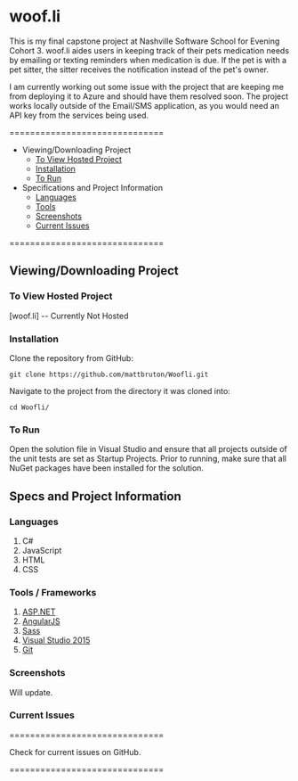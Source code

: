 # woof.li

This is my final capstone project at Nashville Software School for Evening Cohort 3. woof.li aides users in keeping track of their pets medication needs by emailing or texting reminders when medication is due. If the pet is with a pet sitter, the sitter receives the notification instead of the pet's owner.

I am currently working out some issue with the project that are keeping me from deploying it to Azure and should have them resolved soon. The project works locally outside of the Email/SMS application, as you would need an API key from the services being used.

==============================

- Viewing/Downloading Project
    - [To View Hosted Project](#to-view-hosted-project)
    - [Installation](#installation)
    - [To Run](#torun)
- Specifications and Project Information
    - [Languages](#languages)
    - [Tools](#tools)
    - [Screenshots](#screenshots)
    - [Current Issues](#current-issues)

==============================

## Viewing/Downloading Project

### To View Hosted Project

[woof.li] -- Currently Not Hosted

### Installation

Clone the repository from GitHub:

`git clone https://github.com/mattbruton/Woofli.git`

Navigate to the project from the directory it was cloned into:

`cd Woofli/`

### To Run

Open the solution file in Visual Studio and ensure that all projects outside of the unit tests are set as Startup Projects. Prior to running, make sure that all NuGet packages have been installed for the solution.

## Specs and Project Information

### Languages

1. C#
1. JavaScript
1. HTML
1. CSS

### Tools / Frameworks

1. [ASP.NET](https://www.asp.net/)
1. [AngularJS](https://angularjs.org/)
1. [Sass](http://sass-lang.com/)
1. [Visual Studio 2015](https://www.visualstudio.com/vs/)
1. [Git](https://git-scm.com/)

### Screenshots

Will update.

### Current Issues

==============================

Check for current issues on GitHub.

==============================

